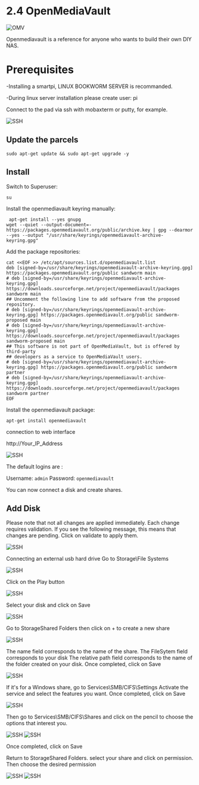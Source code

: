 # 2.4 OpenMediaVault

![OMV](/img/SmartPi/OMV/openmediavault.jpg)

Openmediavault is a reference for anyone who wants to build their own DIY NAS.



# Prerequisites

-Installing a smartpi, LINUX BOOKWORM SERVER is recommanded.  

-During linux server installation please create user: pi 

Connect to the pad via ssh with mobaxterm or putty, for example.

![SSH](/img/SmartPi/OMV/OMV001.png)

## Update the parcels

```
sudo apt-get update && sudo apt-get upgrade -y
```

## Install

Switch to Superuser:

```
su
```

Install the openmediavault keyring manually:

```
 apt-get install --yes gnupg
wget --quiet --output-document=- https://packages.openmediavault.org/public/archive.key | gpg --dearmor --yes --output "/usr/share/keyrings/openmediavault-archive-keyring.gpg"
```

Add the package repositories:

```
cat <<EOF >> /etc/apt/sources.list.d/openmediavault.list
deb [signed-by=/usr/share/keyrings/openmediavault-archive-keyring.gpg] https://packages.openmediavault.org/public sandworm main
# deb [signed-by=/usr/share/keyrings/openmediavault-archive-keyring.gpg] https://downloads.sourceforge.net/project/openmediavault/packages sandworm main
## Uncomment the following line to add software from the proposed repository.
# deb [signed-by=/usr/share/keyrings/openmediavault-archive-keyring.gpg] https://packages.openmediavault.org/public sandworm-proposed main
# deb [signed-by=/usr/share/keyrings/openmediavault-archive-keyring.gpg] https://downloads.sourceforge.net/project/openmediavault/packages sandworm-proposed main
## This software is not part of OpenMediaVault, but is offered by third-party
## developers as a service to OpenMediaVault users.
# deb [signed-by=/usr/share/keyrings/openmediavault-archive-keyring.gpg] https://packages.openmediavault.org/public sandworm partner
# deb [signed-by=/usr/share/keyrings/openmediavault-archive-keyring.gpg] https://downloads.sourceforge.net/project/openmediavault/packages sandworm partner
EOF
```


Install the openmediavault package:

```
apt-get install openmediavault
```


connection to web interface

http://Your_IP_Address

![SSH](/img/SmartPi/OMV/OMV002.png)


The default logins are :

Username: `admin`
Password: `openmediavault`

You can now connect a disk and create shares.

## Add Disk

Please note that not all changes are applied immediately. Each change requires validation.
If you see the following message, this means that changes are pending. Click on validate to apply them.

![SSH](/img/SmartPi/OMV/OMV013.png)

Connecting an external usb hard drive
Go to Storage\File Systems

![SSH](/img/SmartPi/OMV/OMV003.png)

Click on the Play button

![SSH](/img/SmartPi/OMV/OMV004.png)

Select your disk and click on Save

![SSH](/img/SmartPi/OMV/OMV005.png)

Go to StorageShared Folders then click on + to create a new share

![SSH](/img/SmartPi/OMV/OMV006.png)

The name field corresponds to the name of the share.
The FileSytem field corresponds to your disk
The relative path field corresponds to the name of the folder created on your disk.
Once completed, click on Save

![SSH](/img/SmartPi/OMV/OMV007.png)


If it's for a Windows share, go to Services\SMB/CIFS\Settings
Activate the service and select the features you want.
Once completed, click on Save

![SSH](/img/SmartPi/OMV/OMV008.png)


Then go to Services\SMB/CIFS\Shares and click on the pencil to choose the options that interest you.

![SSH](/img/SmartPi/OMV/OMV009.png)
![SSH](/img/SmartPi/OMV/OMV010.png)

Once completed, click on Save


Return to StorageShared Folders. select your share and click on permission. Then choose the desired permission

![SSH](/img/SmartPi/OMV/OMV011.png)
![SSH](/img/SmartPi/OMV/OMV012.png)



